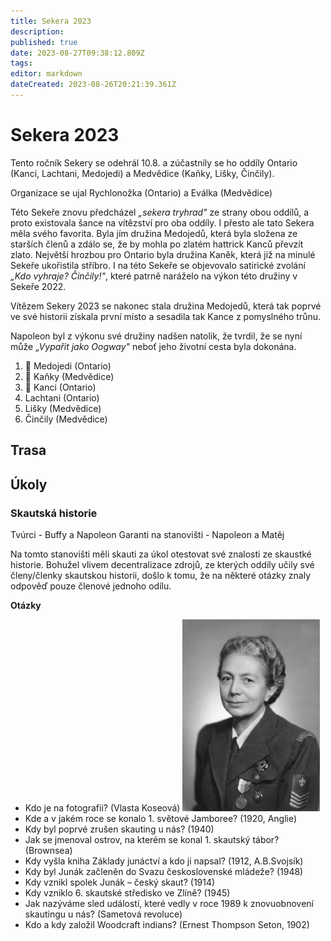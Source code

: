 ```yaml
---
title: Sekera 2023
description: 
published: true
date: 2023-08-27T09:38:12.809Z
tags: 
editor: markdown
dateCreated: 2023-08-26T20:21:39.361Z
---
```


# Sekera 2023
Tento ročník Sekery se odehrál 10.8. a zúčastnily se ho oddíly Ontario (Kanci, Lachtani, Medojedi) a Medvědice (Kaňky, Lišky, Činčily). 

Organizace se ujal Rychlonožka (Ontario) a Eválka (Medvědice)

Této Sekeře znovu předcházel *„sekera tryhrad"* ze strany obou oddílů, a proto existovala šance na vítězství pro oba oddíly. I přesto ale tato Sekera měla svého favorita. Byla jím družina Medojedů, která byla složena ze starších členů a zdálo se, že by mohla po zlatém hattrick Kanců převzít zlato. Největší hrozbou pro Ontario byla družina Kaněk, která již na minulé Sekeře ukořistila stříbro. 
I na této Sekeře se objevovalo satirické zvolání *„Kdo vyhraje? Činčily!"*, které patrně naráželo na výkon této družiny v Sekeře 2022.

Vítězem Sekery 2023 se nakonec stala družina Medojedů, která tak poprvé ve své historii získala první místo a sesadila tak Kance z pomyslného trůnu. 

Napoleon byl z výkonu své družiny nadšen natolik, že tvrdil, že se nyní může *„Vypařit jako Oogway"* neboť jeho životní cesta byla dokonána. 
1. 🥇 Medojedi (Ontario)
2. 🥈 Kaňky (Medvědice)
3. 🥉 Kanci (Ontario)
4. Lachtani (Ontario)
5. Lišky (Medvědice)
6. Činčily (Medvědice)
## Trasa
## Úkoly
### Skautská historie
Tvúrci - Buffy a Napoleon
Garanti na stanovišti - Napoleon a Matěj

Na tomto stanovišti měli skauti za úkol otestovat své znalosti ze skaustké historie. Bohužel vlivem decentralizace zdrojů, ze kterých oddíly učily své členy/členky skautskou historii, došlo k tomu, že na některé otázky znaly odpověď pouze členové jednoho odílu.

**Otázky**

- Kdo je na fotografii? (Vlasta Koseová)
![vlasta_koseová.png](/vlasta_koseová.png)
- Kde a v jakém roce se konalo 1. světové Jamboree? (1920, Anglie)
- Kdy byl poprvé zrušen skauting u nás? (1940)
- Jak se jmenoval ostrov, na kterém se konal 1. skautský tábor? (Brownsea)
- Kdy vyšla kniha Základy junáctví a kdo ji napsal? (1912, A.B.Svojsík)
- Kdy byl Junák začleněn do Svazu československé mládeže? (1948)
- Kdy vznikl spolek Junák – český skaut? (1914)
- Kdy vzniklo 6. skautské středisko ve Zlíně? (1945)
- Jak nazýváme sled událostí, které vedly v roce 1989 k znovuobnovení skautingu u nás? (Sametová revoluce)
- Kdo a kdy založil Woodcraft indians? (Ernest Thompson Seton, 1902)